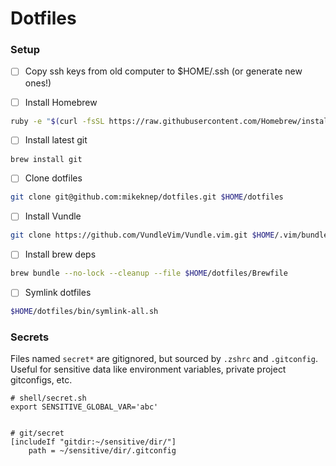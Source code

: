 # Dotfiles

### Setup

- [ ] Copy ssh keys from old computer to $HOME/.ssh (or generate new ones!)

- [ ] Install Homebrew
```sh
ruby -e "$(curl -fsSL https://raw.githubusercontent.com/Homebrew/install/master/install)"
```

- [ ] Install latest git
```sh
brew install git
```

- [ ] Clone dotfiles
```sh
git clone git@github.com:mikeknep/dotfiles.git $HOME/dotfiles
```

- [ ] Install Vundle
```sh
git clone https://github.com/VundleVim/Vundle.vim.git $HOME/.vim/bundle/Vundle.vim
```

- [ ] Install brew deps
```sh
brew bundle --no-lock --cleanup --file $HOME/dotfiles/Brewfile
```

- [ ] Symlink dotfiles
```sh
$HOME/dotfiles/bin/symlink-all.sh
```



### Secrets

Files named `secret*` are gitignored, but sourced by `.zshrc` and `.gitconfig`.
Useful for sensitive data like environment variables, private project gitconfigs, etc.

```
# shell/secret.sh
export SENSITIVE_GLOBAL_VAR='abc'


# git/secret
[includeIf "gitdir:~/sensitive/dir/"]
    path = ~/sensitive/dir/.gitconfig
```
